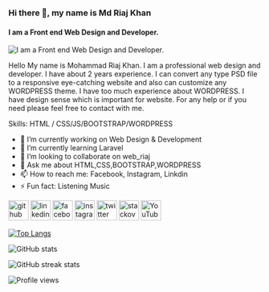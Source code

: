 ### Hi there 👋, my name is Md Riaj Khan
#### I am a Front end Web Design and Developer.
![I am a Front end Web Design and Developer.](https://scontent.fdac5-2.fna.fbcdn.net/v/t1.0-9/123325507_107627021151750_8265242933805192365_n.jpg?_nc_cat=102&ccb=2&_nc_sid=e3f864&_nc_ohc=VedxORQw8usAX9XmCJG&_nc_ht=scontent.fdac5-2.fna&oh=25f5258588bd1b404f186f3d191d7d0f&oe=60191D94)

Hello My name is Mohammad Riaj Khan. I am a professional web design and developer. I have about 2 years experience. I can convert any type PSD file to a responsive eye-catching website and also can customize any WORDPRESS theme. I have too much experience about WORDPRESS. I have design sense which is important for website. For any help or if you need please feel free to contact with me.

Skills: HTML / CSS/JS/BOOTSTRAP/WORDPRESS

- 🔭 I’m currently working on Web Design & Development 
- 🌱 I’m currently learning Laravel 
- 👯 I’m looking to collaborate on web_riaj 
- 💬 Ask me about HTML,CSS,BOOTSTRAP,WORDPRESS 
- 📫 How to reach me: Facebook, Instagram, Linkdin  
- ⚡ Fun fact: Listening Music 


[<img src='https://cdn.jsdelivr.net/npm/simple-icons@3.0.1/icons/github.svg' alt='github' height='40'>](https://github.com/webriaj)  [<img src='https://cdn.jsdelivr.net/npm/simple-icons@3.0.1/icons/linkedin.svg' alt='linkedin' height='40'>](https://www.linkedin.com/in/md-riaj-khan-006108198/)  [<img src='https://cdn.jsdelivr.net/npm/simple-icons@3.0.1/icons/facebook.svg' alt='facebook' height='40'>](https://www.facebook.com/webriaj)  [<img src='https://cdn.jsdelivr.net/npm/simple-icons@3.0.1/icons/instagram.svg' alt='instagram' height='40'>](https://www.instagram.com/mdriaj18/)  [<img src='https://cdn.jsdelivr.net/npm/simple-icons@3.0.1/icons/twitter.svg' alt='twitter' height='40'>](https://twitter.com/MdRiajKhan18)  [<img src='https://cdn.jsdelivr.net/npm/simple-icons@3.0.1/icons/stackoverflow.svg' alt='stackoverflow' height='40'>](https://stackoverflow.com/users/14811677/web-riaj?tab=profile)  [<img src='https://cdn.jsdelivr.net/npm/simple-icons@3.0.1/icons/youtube.svg' alt='YouTube' height='40'>](https://www.youtube.com/channel/Web_Riaj)  

[![Top Langs](https://github-readme-stats.vercel.app/api/top-langs/?username=webriaj)](https://github.com/anuraghazra/github-readme-stats)

![GitHub stats](https://github-readme-stats.vercel.app/api?username=webriaj&show_icons=true)  

![GitHub streak stats](https://github-readme-streak-stats.herokuapp.com/?user=webriaj)  

![Profile views](https://gpvc.arturio.dev/webriaj)  
